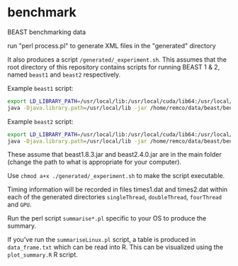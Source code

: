 # benchmark

BEAST benchmarking data

run "perl process.pl" to generate XML files in the "generated" directory

It also produces a script `/generated/_experiment.sh`.  This assumes that 
the root directory of this repository contains scripts for running BEAST 1 & 2,
named `beast1` and `beast2` respectively.

Example `beast1` script:

```bash
export LD_LIBRARY_PATH=/usr/local/lib:/usr/local/cuda/lib64:/usr/local/cuda/lib64:/usr/local/cuda/lib
java -Djava.library.path=/usr/local/lib -jar /home/remco/data/beast/benchmark/beast1.8.3.jar $*
```

Example `beast2` script:
```bash
export LD_LIBRARY_PATH=/usr/local/lib:/usr/local/cuda/lib64:/usr/local/cuda/lib64:/usr/local/cuda/lib
java -Djava.library.path=/usr/local/lib -jar /home/remco/data/beast/benchmark/beast2.4.0.jar $*
```

These assume that beast1.8.3.jar and beast2.4.0.jar are in the main folder (change 
the path to what is appropriate for your computer).

Use `chmod a+x ./generated/_experiment.sh` to make the script executable.  

Timing information will be recorded in files times1.dat and times2.dat within each of the
generated directories `singleThread`, `doubleThread`, `fourThread` and `GPU`.

Run the perl script `summarise*.pl` specific to your OS to produce the summary.

If you've run the `summariseLinux.pl` script, a table is produced in `data_frame.txt`
which can be read into R.  This can be visualized using the `plot_summary.R` R script.
